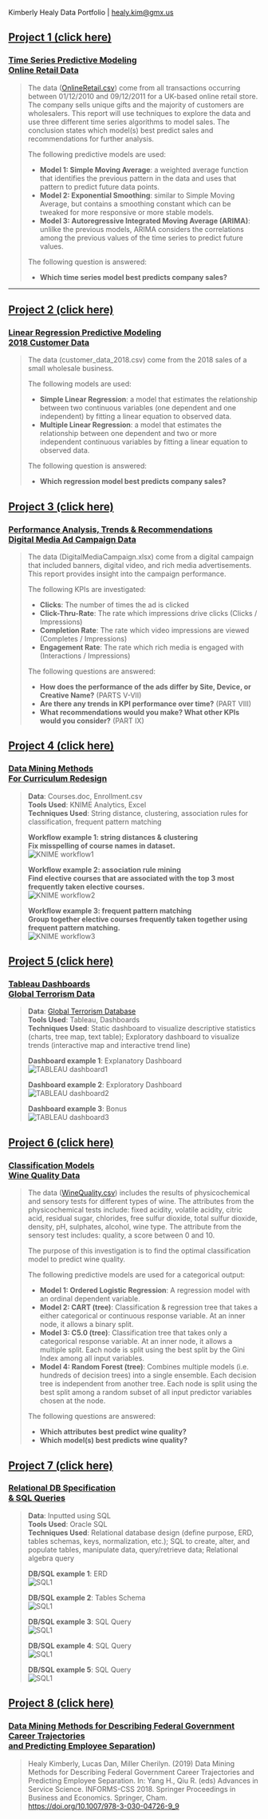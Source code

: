 Kimberly Healy Data Portfolio  |  healy.kim@gmx.us     
  
## [Project 1 (click here)](https://kimberlyahealy.github.io/TimeSeries_OnlineRetailData/)

### [Time Series Predictive Modeling <br> Online Retail Data](https://kimberlyahealy.github.io/TimeSeries_OnlineRetailData/)

> The data ([OnlineRetail.csv](https://archive.ics.uci.edu/ml/datasets/Online+Retail)) come from all transactions occurring between 01/12/2010 and 09/12/2011 for a UK-based online retail store. The company sells unique gifts and the majority of customers are wholesalers. This report will use techniques to explore the data and use three different time series algorithms to model sales. The conclusion states which model(s) best predict sales and recommendations for further analysis.     
>        
> The following predictive models are used:        
>  - **Model 1: Simple Moving Average**: a weighted average function that identifies the previous pattern in the data and uses that pattern to predict future data points.      
>  - **Model 2: Exponential Smoothing**: similar to Simple Moving Average, but contains a smoothing constant which can be tweaked for more responsive or more stable models.      
>  - **Model 3: Autoregressive Integrated Moving Average (ARIMA)**: unlilke the previous models, ARIMA considers the correlations among the previous values of the time series to predict future values.    
>         
>          
> The following question is answered:     
>  - **Which time series model best predicts company sales?**

***
## [Project 2 (click here)](https://kimberlyahealy.github.io/Regression_2018SalesData/) 

### [Linear Regression Predictive Modeling <br> 2018 Customer Data](https://kimberlyahealy.github.io/Regression_2018SalesData/)

> The data (customer_data_2018.csv) come from the 2018 sales of a small wholesale business. 
>   
>   
> The following models are used:        
>   - **Simple Linear Regression**: a model that estimates the relationship between two continuous variables (one dependent and one independent) by fitting a linear equation to observed data.       
>   - **Multiple Linear Regression**: a model that estimates the relationship between one dependent and two or more independent continuous variables by fitting a linear equation to observed data.      
>          
> The following question is answered:     
>   - **Which regression model best predicts company sales?**


## [Project 3 (click here)](https://kimberlyahealy.github.io/Trends_DigitalMediaAdCampaign/)

### [Performance Analysis, Trends & Recommendations <br> Digital Media Ad Campaign Data](https://kimberlyahealy.github.io/Trends_DigitalMediaAdCampaign/)

> The data (DigitalMediaCampaign.xlsx) come from a digital campaign that included banners, digital video, and rich media advertisements. This report provides insight into the campaign performance.     
>       
> The following KPIs are investigated:    
>  - **Clicks**: The number of times the ad is clicked     
>  - **Click-Thru-Rate**: The rate which impressions drive clicks (Clicks / Impressions)   
>  - **Completion Rate**: The rate which video impressions are viewed (Completes / Impressions)    
>  - **Engagement Rate**: The rate which rich media is engaged with (Interactions / Impressions)       
>          
>          
> The following questions are answered:     
>   - **How does the performance of the ads differ by Site, Device, or Creative Name?** (PARTS V-VII)       
>   - **Are there any trends in KPI performance over time?** (PART VIII)       
>   - **What recommendations would you make? What other KPIs would you consider?** (PART IX)     


## **[Project 4 (click here)](https://kimberlyahealy.github.io/DataMiningKNIME_CurriculumRedesign/)**

### [Data Mining Methods <br> For Curriculum Redesign](https://kimberlyahealy.github.io/DataMiningKNIME_CurriculumRedesign/)


> **Data**: Courses.doc, Enrollment.csv   
> **Tools Used**: KNIME Analytics, Excel   
> **Techniques Used**: String distance, clustering, association rules for classification, frequent pattern
matching   
>  
>  
> **Workflow example 1: string distances & clustering   
> Fix misspelling of course names in dataset.**   
>![KNIME workflow1](https://github.com/kimberlyahealy/DataMiningKNIME_CurriculumRedesign/blob/main/KNIME1.png?raw=true)
>  
>  
> **Workflow example 2: association rule mining  
> Find elective courses that are associated with the top 3 most frequently taken elective courses.**  
>![KNIME workflow2](https://github.com/kimberlyahealy/DataMiningKNIME_CurriculumRedesign/blob/main/KNIME2.png?raw=true)
>  
>  
> **Workflow example 3: frequent pattern matching  
> Group together elective courses frequently taken together using frequent pattern matching.**  
>![KNIME workflow3](https://github.com/kimberlyahealy/DataMiningKNIME_CurriculumRedesign/blob/main/KNIME3.png?raw=true)





## **[Project 5 (click here)](https://kimberlyahealy.github.io/TableauDashboard_GlobalTerrorData/)**

### [Tableau Dashboards <br> Global Terrorism Data](https://kimberlyahealy.github.io/TableauDashboard_GlobalTerrorData/)


> **Data**: [Global Terrorism Database](https://www.kaggle.com/START-UMD/gtd)   
> **Tools Used**: Tableau, Dashboards   
> **Techniques Used**: Static dashboard to visualize descriptive statistics (charts, tree map, text table); Exploratory dashboard to visualize trends (interactive map and interactive trend line)   
>  
>  
> **Dashboard example 1**: Explanatory Dashboard   
>![TABLEAU dashboard1](https://github.com/kimberlyahealy/TableauDashboard_GlobalTerrorData/blob/main/TABLEAU1.png?raw=true)
>  
>  
> **Dashboard example 2**: Exploratory Dashboard   
>![TABLEAU dashboard2](https://github.com/kimberlyahealy/TableauDashboard_GlobalTerrorData/blob/main/TABLEAU2.png?raw=true)
>  
>  
> **Dashboard example 3**: Bonus   
> ![TABLEAU dashboard3](https://github.com/kimberlyahealy/TableauDashboard_GlobalTerrorData/blob/main/TABLEAU3.png?raw=true)





## **[Project 6 (click here)](https://kimberlyahealy.github.io/Classification_WineQuality/)**

### [Classification Models <br> Wine Quality Data](https://kimberlyahealy.github.io/Classification_WineQuality/)

> The data ([WineQuality.csv](https://archive.ics.uci.edu/ml/datasets/wine+quality)) includes the results of physicochemical and sensory tests for different types of wine. The attributes from the physicochemical tests include: fixed acidity, volatile acidity, citric acid, residual sugar, chlorides, free sulfur dioxide, total sulfur dioxide, density, pH, sulphates, alcohol, wine type. The attribute from the sensory test includes: quality, a score between 0 and 10.   
>     
> The purpose of this investigation is to find the optimal classification model to predict wine quality.  
> 
>
> The following predictive models are used for a categorical output:        
>   - **Model 1: Ordered Logistic Regression**: A regression model with an ordinal dependent variable.   
>   - **Model 2: CART (tree)**: Classification & regression tree that takes a either categorical or continuous response variable. At an inner node, it allows a binary split.    
>   - **Model 3: C5.0 (tree)**: Classification tree that takes only a categorical response variable. At an inner node, it allows a multiple split. Each node is split using the best split by the Gini Index among all input variables.   
>   - **Model 4: Random Forest (tree)**: Combines multiple models (i.e. hundreds of decision trees) into a single ensemble. Each decision tree is independent from another tree. Each node is split using the best split among a random subset of all input predictor variables chosen at the node.   
> 
>                  
> The following questions are answered:     
>   - **Which attributes best predict wine quality?**   
>   - **Which model(s) best predicts wine quality?**  




## **[Project 7 (click here)](https://kimberlyahealy.github.io/RelationalDatabase_SQL/)**  

### [Relational DB Specification <br> & SQL Queries](https://kimberlyahealy.github.io/RelationalDatabase_SQL/)  

> **Data**: Inputted using SQL  
> **Tools Used**: Oracle SQL  
> **Techniques Used**: Relational database design (define purpose, ERD, tables schemas, keys, normalization, etc.); SQL to create, alter, and populate tables, manipulate data, query/retrieve data; Relational algebra query   
>
>
> **DB/SQL example 1**: ERD  
>![SQL1](https://github.com/kimberlyahealy/RelationalDatabase_SQL/blob/main/SQL1.png?raw=true)
>  
>
> **DB/SQL example 2**: Tables Schema  
>![SQL1](https://github.com/kimberlyahealy/RelationalDatabase_SQL/blob/main/SQL2.png?raw=true)
>  
> 
> **DB/SQL example 3**: SQL Query  
>![SQL1](https://github.com/kimberlyahealy/RelationalDatabase_SQL/blob/main/SQL3.png?raw=true)
> 
> 
> **DB/SQL example 4**: SQL Query   
>![SQL1](https://github.com/kimberlyahealy/RelationalDatabase_SQL/blob/main/SQL4.png?raw=true)
>  
> 
> **DB/SQL example 5**: SQL Query  
>![SQL1](https://github.com/kimberlyahealy/RelationalDatabase_SQL/blob/main/SQL5.png?raw=true)






## **[Project 8 (click here)](https://books.google.com/books?id=atSBDwAAQBAJ&pg=PA83&lpg=PA83&dq=%22Data+Mining+Methods+for+Describing+Federal+Government+Career+Trajectories+and+Predicting+Employee+Separation%22&source=bl&ots=guHGUaM9iO&sig=ACfU3U2PXpdn_rW1aDQeQKNZAeCXzrHKGA&hl=en&sa=X&ved=2ahUKEwjqhJqPsuruAhWMQc0KHRFXAuIQ6AEwB3oECAYQAg#v=onepage&q=%22Data%20Mining%20Methods%20for%20Describing%20Federal%20Government%20Career%20Trajectories%20and%20Predicting%20Employee%20Separation%22&f=false)**  
### [Data Mining Methods for Describing Federal Government Career Trajectories <br> and Predicting Employee Separation](https://books.google.com/books?id=atSBDwAAQBAJ&pg=PA83&lpg=PA83&dq=%22Data+Mining+Methods+for+Describing+Federal+Government+Career+Trajectories+and+Predicting+Employee+Separation%22&source=bl&ots=guHGUaM9iO&sig=ACfU3U2PXpdn_rW1aDQeQKNZAeCXzrHKGA&hl=en&sa=X&ved=2ahUKEwjqhJqPsuruAhWMQc0KHRFXAuIQ6AEwB3oECAYQAg#v=onepage&q=%22Data%20Mining%20Methods%20for%20Describing%20Federal%20Government%20Career%20Trajectories%20and%20Predicting%20Employee%20Separation%22&f=false))  


> Healy Kimberly, Lucas Dan, Miller Cherilyn. (2019) Data Mining Methods for Describing Federal Government Career Trajectories and Predicting Employee Separation. In: Yang H., Qiu R. (eds) Advances in Service Science. INFORMS-CSS 2018. Springer Proceedings in Business and Economics. Springer, Cham. https://doi.org/10.1007/978-3-030-04726-9_9
